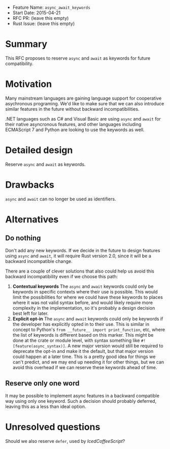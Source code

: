 - Feature Name: `async_await_keywords`
- Start Date: 2015-04-21
- RFC PR: (leave this empty)
- Rust Issue: (leave this empty)

# Summary

This RFC proposes to reserve `async` and `await` as keywords for future compatibility.

# Motivation

Many mainstream languages are gaining language support for cooperative asychronous programing. We'd like to make sure that we can also introduce similar features in the future without backward incompatibilities.

.NET languages such as C# and Visual Basic are using `async` and `await` for their native asyncronous features, and other languages including ECMAScript 7 and Python are looking to use the keywords as well.

# Detailed design

Reserve `async` and `await` as keywords.

# Drawbacks

`async` and `await` can no longer be used as identifiers.

# Alternatives

## Do nothing

Don't add any new keywords. If we decide in the future to design features using `async` and `await`, it will require Rust version 2.0, since it will be a backward incompatible change.

There are a couple of clever solutions that also could help us avoid this backward incompatibility even if we choose this path:

1. **Contextual keywords**
   The `async` and `await` keywords could only be keywords in specific contexts where their use is possible. This would limit the possibilities for where we could have these keywords to places where it was not valid syntax before, and would likely require more complexity in the implementation, so it's probably a design decision best left for later.
2. **Explicit opt-in**
   The `async` and `await` keywords could only be keywords if the developer has explicitly opted in to their use. This is similar in concept to Python's `from __future__ import print_function`, etc, where the list of keywords is different based on this marker. This might be done at the crate or module level, with syntax something like `#![feature(async_syntax)]`. A new major version would still be required to deprecate the opt-in and make it the default, but that major version could happen at a later time. This is a pretty good idea for things we can't predict, and we may end up needing it for other things, but we can avoid this overhead if we can reserve these keywords ahead of time.

## Reserve only one word

It may be possible to implement async features in a backward compatible way using only one keyword. Such a decision should probably deferred, leaving this as a less than ideal option.

# Unresolved questions

Should we also reserve `defer`, used by _IcedCoffeeScript_?
